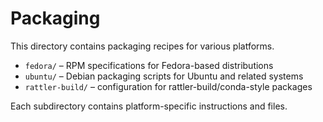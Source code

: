# Packaging

This directory contains packaging recipes for various platforms.

- `fedora/` – RPM specifications for Fedora-based distributions
- `ubuntu/` – Debian packaging scripts for Ubuntu and related systems
- `rattler-build/` – configuration for rattler-build/conda-style packages

Each subdirectory contains platform-specific instructions and files.
